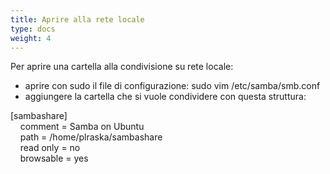 ```yaml
---
title: Aprire alla rete locale
type: docs
weight: 4
---
```


Per aprire una cartella alla condivisione su rete locale:
- aprire con sudo il file di configurazione: sudo vim /etc/samba/smb.conf
- aggiungere la cartella che si vuole condividere con questa struttura:

[sambashare]  
&nbsp;&nbsp;&nbsp;&nbsp;comment = Samba on Ubuntu  
&nbsp;&nbsp;&nbsp;&nbsp;path = /home/plraska/sambashare  
&nbsp;&nbsp;&nbsp;&nbsp;read only = no  
&nbsp;&nbsp;&nbsp;&nbsp;browsable = yes